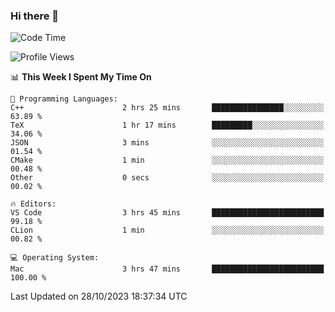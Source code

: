 ### Hi there 👋

<!--START_SECTION:waka-->
![Code Time](http://img.shields.io/badge/Code%20Time-53%20hrs%2018%20mins-blue)

![Profile Views](http://img.shields.io/badge/Profile%20Views-65-blue)

📊 **This Week I Spent My Time On** 

```text
💬 Programming Languages: 
C++                      2 hrs 25 mins       ████████████████░░░░░░░░░   63.89 % 
TeX                      1 hr 17 mins        █████████░░░░░░░░░░░░░░░░   34.06 % 
JSON                     3 mins              ░░░░░░░░░░░░░░░░░░░░░░░░░   01.54 % 
CMake                    1 min               ░░░░░░░░░░░░░░░░░░░░░░░░░   00.48 % 
Other                    0 secs              ░░░░░░░░░░░░░░░░░░░░░░░░░   00.02 % 

🔥 Editors: 
VS Code                  3 hrs 45 mins       █████████████████████████   99.18 % 
CLion                    1 min               ░░░░░░░░░░░░░░░░░░░░░░░░░   00.82 % 

💻 Operating System: 
Mac                      3 hrs 47 mins       █████████████████████████   100.00 % 
```


 Last Updated on 28/10/2023 18:37:34 UTC
<!--END_SECTION:waka-->

<!--
**JackeyHua-SJTU/JackeyHua-SJTU** is a ✨ _special_ ✨ repository because its `README.md` (this file) appears on your GitHub profile.

Here are some ideas to get you started:

- 🔭 I’m currently working on ...
- 🌱 I’m currently learning ...
- 👯 I’m looking to collaborate on ...
- 🤔 I’m looking for help with ...
- 💬 Ask me about ...
- 📫 How to reach me: ...
- 😄 Pronouns: ...
- ⚡ Fun fact: ...
-->
